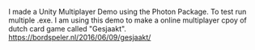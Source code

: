 I made a Unity Multiplayer Demo using the Photon Package. To test run multiple .exe. I am using this demo to make a online multiplayer cpoy of dutch card game called "Gesjaakt".
https://bordspeler.nl/2016/06/09/gesjaakt/ 

